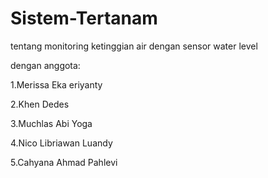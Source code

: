 # Sistem-Tertanam
 tentang monitoring ketinggian air dengan sensor water level
 
 dengan anggota:
 
 1.Merissa Eka eriyanty
 
 2.Khen Dedes
 
 3.Muchlas Abi Yoga
 
 4.Nico Libriawan Luandy
 
 5.Cahyana Ahmad Pahlevi
